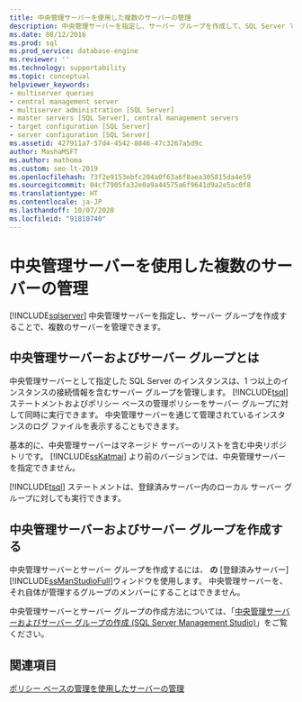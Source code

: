 ```yaml
---
title: 中央管理サーバーを使用した複数のサーバーの管理
description: 中央管理サーバーを指定し、サーバー グループを作成して、SQL Server で複数のサーバーを管理することについて説明します。
ms.date: 08/12/2016
ms.prod: sql
ms.prod_service: database-engine
ms.reviewer: ''
ms.technology: supportability
ms.topic: conceptual
helpviewer_keywords:
- multiserver queries
- central management server
- multiserver administration [SQL Server]
- master servers [SQL Server], central management servers
- target configuration [SQL Server]
- server configuration [SQL Server]
ms.assetid: 427911a7-57d4-4542-8846-47c3267a5d9c
author: MashaMSFT
ms.author: mathoma
ms.custom: seo-lt-2019
ms.openlocfilehash: 73f2e9153ebfc204a0f63a6f8aea305815da4e59
ms.sourcegitcommit: 04cf7905fa32e0a9a44575a6f9641d9a2e5ac0f8
ms.translationtype: HT
ms.contentlocale: ja-JP
ms.lasthandoff: 10/07/2020
ms.locfileid: "91810740"
---
```

# <a name="administer-multiple-servers-using-central-management-servers"></a>中央管理サーバーを使用した複数のサーバーの管理
[!INCLUDE[sqlserver](../includes/applies-to-version/sqlserver.md)]
  中央管理サーバーを指定し、サーバー グループを作成することで、複数のサーバーを管理できます。  
  
## <a name="what-is-a-central-management-server-and-server-groups"></a>中央管理サーバーおよびサーバー グループとは  
 中央管理サーバーとして指定した SQL Server のインスタンスは、1 つ以上のインスタンスの接続情報を含むサーバー グループを管理します。 [!INCLUDE[tsql](../includes/tsql-md.md)] ステートメントおよびポリシー ベースの管理ポリシーをサーバー グループに対して同時に実行できます。 中央管理サーバーを通じて管理されているインスタンスのログ ファイルを表示することもできます。 
 
 基本的に、中央管理サーバーはマネージド サーバーのリストを含む中央リポジトリです。 [!INCLUDE[ssKatmai](../includes/sskatmai-md.md)] より前のバージョンでは、中央管理サーバーを指定できません。  
  
 [!INCLUDE[tsql](../includes/tsql-md.md)] ステートメントは、登録済みサーバー内のローカル サーバー グループに対しても実行できます。  
  
## <a name="create-central-management-server-and-server-groups"></a>中央管理サーバーおよびサーバー グループを作成する 
 中央管理サーバーとサーバー グループを作成するには、 **の** [登録済みサーバー] [!INCLUDE[ssManStudioFull](../includes/ssmanstudiofull-md.md)]ウィンドウを使用します。 中央管理サーバーを、それ自体が管理するグループのメンバーにすることはできません。 
 
 中央管理サーバーとサーバー グループの作成方法については、「[中央管理サーバーおよびサーバー グループの作成 &#40;SQL Server Management Studio&#41;](../ssms/register-servers/create-a-central-management-server-and-server-group.md)」をご覧ください。  
  
## <a name="see-also"></a>関連項目  
 [ポリシー ベースの管理を使用したサーバーの管理](../relational-databases/policy-based-management/administer-servers-by-using-policy-based-management.md)  
  
